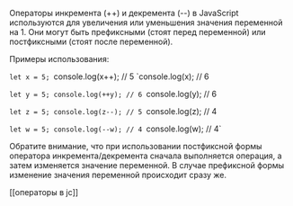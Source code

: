 Операторы инкремента (++) и декремента (--) в JavaScript используются для увеличения или уменьшения значения переменной на 1. Они могут быть префиксными (стоят перед переменной) или постфиксными (стоят после переменной).

Примеры использования:


`let x = 5;
`console.log(x++); // 5
`console.log(x); // 6 

`let y = 5; console.log(++y); // 6
`console.log(y); // 6  

`let z = 5; console.log(z--); // 5
`console.log(z); // 4

`let w = 5; console.log(--w); // 4
`console.log(w); // 4`

Обратите внимание, что при использовании постфиксной формы оператора инкремента/декремента сначала выполняется операция, а затем изменяется значение переменной. В случае префиксной формы изменение значения переменной происходит сразу же.


[[операторы в jc]]
